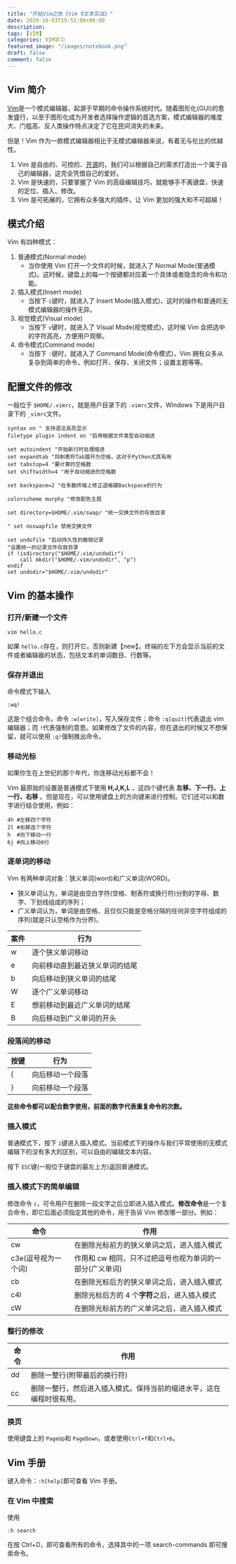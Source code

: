 ```yaml
---
title: "开始Vim之旅《Vim 8文本实战》"
date: 2020-10-03T19:51:08+08:00
description:
tags: [VIM]
categories: VIM学习
featured_image: "/images/notebook.png"
draft: false
comment: false
---
```


## Vim 简介

[Vim](https://baike.baidu.com/item/VIM/60410?fr=aladdin "Vim")是一个模式编辑器，起源于早期的命令操作系统时代。随着图形化(GUI)的愈发盛行，以至于图形化成为开发者选择操作逻辑的首选方案，模式编辑器的难度大、门槛高、反人类操作特点决定了它在民间消失的未来。

但是！Vim 作为一款模式编辑器相比于无模式编辑器来说，有着无与伦比的优越性。

1. Vim 是自由的、可控的、[开源](https://github.com/vim/vim/ "开源")的，我们可以根据自己的需求打造出一个属于自己的编辑器，这完全凭借自己的爱好。
2. Vim 是快速的，只要掌握了 Vim 的高级编辑技巧，就能够手不离键盘，快速的定位、插入、修改。
3. Vim 是可拓展的，它拥有众多强大的插件，让 Vim 更加的强大和不可超越！

## 模式介绍

Vim 有四种模式：

1. 普通模式(Normal mode)
   - 当你使用 Vim 打开一个文件的时候，就进入了 Normal Mode(普通模式)。这时候，键盘上的每一个按键都对应着一个具体或者隐含的命令和功能。
2. 插入模式(Insert mode)
   - 当按下 `i`键时，就进入了 Insert Mode(插入模式)，这时的操作和普通的无模式编辑器的操作无异。
3. 视觉模式(Visual mode)
   - 当按下 `v`键时，就进入了 Visual Mode(视觉模式)，这时候 Vim 会把选中的字符高亮，方便用户观察。
4. 命令模式(Command mode)
   - 当按下 `:`键时，就进入了 Command Mode(命令模式)，Vim 拥有众多从复杂到简单的命令，例如打开、保存、关闭文件；设置主题等等。

## 配置文件的修改

一般位于 `$HOME/.vimrc`，就是用户目录下的 `.vimrc`文件，Windows 下是用户目录下的 `_vimrc`文件。

```
syntax on " 支持语法高亮显示
filetype plugin indent on "启用根据文件类型自动缩进

set autoindent "开始新行时处理缩进
set expandtab "将制表符Tab展开为空格，这对于Python尤其有用
set tabstop=4 "要计算的空格数
set shiftwidth=4 "用于自动缩进的空格数

set backspace=2 "在多数终端上修正退格键Backspace的行为

colorscheme murphy "修改配色主题

set directory=$HOME/.vim/swap/ "统一交换文件的存放目录

" set noswapfile 禁用交换文件

set undofile "启动持久性的撤销记录
"设置统一的记录文件存放目录
if !isdirectory("$HOME/.vim/undodir")
    call mkdir("$HOME/.vim/undodir", "p")
endif
set undodir="$HOME/.vim/undodir"
```

## Vim 的基本操作

### 打开/新建一个文件

```
vim hello.c
```

如果 `hello.c`存在，则打开它，否则新建【new】。终端的左下方会显示当前的文件或者编辑器的状态，包括文本的单词数目、行数等。

### 保存并退出

命令模式下输入

```
:wq!
```

这是个组合命令，命令 `:w[write]`，写入保存文件；命令 `:q[quit]`代表退出 vim 编辑器；而 `!`代表强制的意思。如果修改了文件的内容，但在退出的时候又不想保留，就可以使用 `:q!`强制推出命令。

### 移动光标

如果你生在上世纪的那个年代，你连移动光标都不会！

Vim 最原始的设置是普通模式下使用 **H,J,K,L** ，这四个键代表 **左移、下一行、上一行、右移** 。但是现在，可以使用键盘上的方向键来进行控制。它们还可以和数字进行结合使用，例如：

```
4h #左移四个字符
2l #右移连个字符
h  #向下移动一行
6j #向上移动6行
```

### 逐单词的移动

Vim 有两种单词对象：狭义单词(word)和广义单词(WORD)。

- 狭义单词认为，单词是由空白字符(空格、制表符或换行符)分割的字母、数字、下划线组成的序列；
- 广义单词认为，单词是由空格、且仅仅只能是空格分隔的任何非空字符组成的序列(就是只认空格作为分界)。

| 案件 | 行为                           |
| ---- | ------------------------------ |
| w    | 逐个狭义单词移动               |
| e    | 向前移动直到最近狭义单词的结尾 |
| b    | 向后移动到狭义单词的结尾       |
| W    | 逐个广义单词移动               |
| E    | 想前移动到最近广义单词的结尾   |
| B    | 向后移动到广义单词的开头       |

### 段落间的移动

| 按键 | 行为             |
| ---- | ---------------- |
| {    | 向后移动一个段落 |
| }    | 向前移动一个段落 |

**这些命令都可以配合数字使用，前面的数字代表重复命令的次数。**

### 插入模式

普通模式下，按下 `i`键进入插入模式。当前模式下的操作与我们平常使用的无模式编辑下的没有多大的区别，可以自由的编辑文本内容。

按下 `ESC`键(一般位于键盘的最左上方)返回普通模式。

### 插入模式下的简单编辑

修改命令 `c`，可令用户在删除一段文字之后立即进入插入模式。**修改命令**是一个复合命令，即它后面必须指定其他的命令，用于告诉 Vim 修改哪一部分。例如：

| 命令                | 作用                                                     |
| ------------------- | -------------------------------------------------------- |
| cw                  | 在删除光标前方的狭义单词之后，进入插入模式               |
| c3e(逗号视为一个词) | 作用和 cw 相同，只不过把逗号也视为单词的一部分(广义单词) |
| cb                  | 在删除光标后方的狭义单词之后，进入插入模式               |
| c4l                 | 删除光标后方的 4 个**字符**之后，进入插入模式            |
| cW                  | 在删除光标前方的广义单词之后，进入插入模式               |

### 整行的修改

| 命令 | 作用                                                                 |
| ---- | -------------------------------------------------------------------- |
| dd   | 删除一整行(附带最后的换行符)                                         |
| cc   | 删除一整行，然后进入插入模式。保持当前的缩进水平，这在编程时很有用。 |

### 换页

使用键盘上的 `PageUp`和 `PageDown`，或者使用`Ctrl+f`和`Ctrl+b`。

## Vim 手册

键入命令：`:h[help]`即可查看 Vim 手册。

### 在 Vim 中搜索

使用

```
:h search
```

在按 Ctrl+D，即可查看所有的命令，选择其中的一项 search-commands 即可搜索命令。
